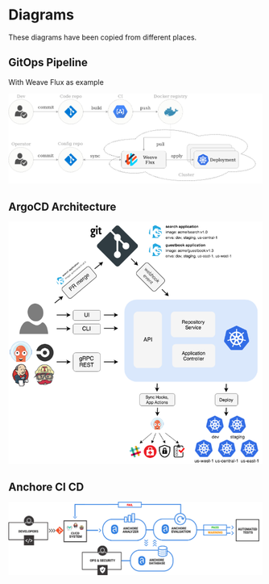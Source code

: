# Diagrams

These diagrams have been copied from different places.

## GitOps Pipeline
With Weave Flux as example

![GitOps Pipeline](e2e-gitops-pipeline.png "GitOps Pipeline")

## ArgoCD Architecture

![ArgoCD Architecture](argocd_architecture.png "ArgoCD Architecture")

## Anchore CI CD

![CICD with Anchore](CICD_anchore.png "Anchore CICD")
